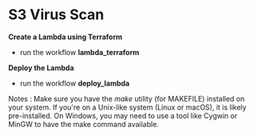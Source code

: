 # S3 Virus Scan

**Create a Lambda using Terraform**
  - run the workflow **lambda_terraform**

**Deploy the Lambda**
  - run the workflow **deploy_lambda**


    
Notes : Make sure you have the *make* utility (for MAKEFILE) installed on your system. If you're on a Unix-like system (Linux or macOS), it is likely pre-installed. On Windows, you may need to use a tool like Cygwin or MinGW to have the make command available.
